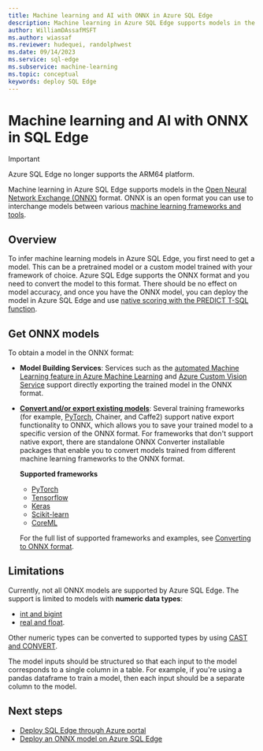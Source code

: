```yaml
---
title: Machine learning and AI with ONNX in Azure SQL Edge
description: Machine learning in Azure SQL Edge supports models in the Open Neural Network Exchange (ONNX) format. ONNX is an open format you can use to interchange models between various machine learning frameworks and tools.
author: WilliamDAssafMSFT
ms.author: wiassaf
ms.reviewer: hudequei, randolphwest
ms.date: 09/14/2023
ms.service: sql-edge
ms.subservice: machine-learning
ms.topic: conceptual
keywords: deploy SQL Edge
---
```

# Machine learning and AI with ONNX in SQL Edge

> [!IMPORTANT]  
> Azure SQL Edge no longer supports the ARM64 platform.

Machine learning in Azure SQL Edge supports models in the [Open Neural Network Exchange (ONNX)](https://onnx.ai/) format. ONNX is an open format you can use to interchange models between various [machine learning frameworks and tools](https://onnx.ai/supported-tools).

## Overview

To infer machine learning models in Azure SQL Edge, you first need to get a model. This can be a pretrained model or a custom model trained with your framework of choice. Azure SQL Edge supports the ONNX format and you need to convert the model to this format. There should be no effect on model accuracy, and once you have the ONNX model, you can deploy the model in Azure SQL Edge and use [native scoring with the PREDICT T-SQL function](/sql/advanced-analytics/sql-native-scoring/).

## Get ONNX models

To obtain a model in the ONNX format:

- **Model Building Services**: Services such as the [automated Machine Learning feature in Azure Machine Learning](https://github.com/Azure/MachineLearningNotebooks/blob/master/how-to-use-azureml/automated-machine-learning/classification-bank-marketing-all-features/auto-ml-classification-bank-marketing-all-features.ipynb) and [Azure Custom Vision Service](../ai-services/custom-vision-service/getting-started-build-a-classifier.md) support directly exporting the trained model in the ONNX format.

- [**Convert and/or export existing models**](https://github.com/onnx/tutorials#converting-to-onnx-format): Several training frameworks (for example, [PyTorch](https://pytorch.org/docs/stable/onnx.html), Chainer, and Caffe2) support native export functionality to ONNX, which allows you to save your trained model to a specific version of the ONNX format. For frameworks that don't support native export, there are standalone ONNX Converter installable packages that enable you to convert models trained from different machine learning frameworks to the ONNX format.

     **Supported frameworks**
   * [PyTorch](http://pytorch.org/docs/master/onnx.html)
   * [Tensorflow](https://github.com/onnx/tensorflow-onnx)
   * [Keras](https://github.com/onnx/keras-onnx)
   * [Scikit-learn](https://github.com/onnx/sklearn-onnx)
   * [CoreML](https://github.com/onnx/onnxmltools)

    For the full list of supported frameworks and examples, see [Converting to ONNX format](https://github.com/onnx/tutorials#converting-to-onnx-format).

## Limitations

Currently, not all ONNX models are supported by Azure SQL Edge. The support is limited to models with **numeric data types**:

- [int and bigint](/sql/t-sql/data-types/int-bigint-smallint-and-tinyint-transact-sql)
- [real and float](/sql/t-sql/data-types/float-and-real-transact-sql).

Other numeric types can be converted to supported types by using [CAST and CONVERT](/sql/t-sql/functions/cast-and-convert-transact-sql).

The model inputs should be structured so that each input to the model corresponds to a single column in a table. For example, if you're using a pandas dataframe to train a model, then each input should be a separate column to the model.

## Next steps

- [Deploy SQL Edge through Azure portal](deploy-portal.md)
- [Deploy an ONNX model on Azure SQL Edge](deploy-onnx.md)
